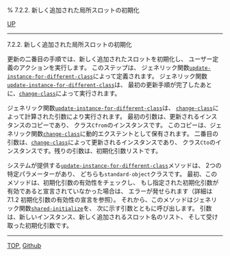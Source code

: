 % 7.2.2. 新しく追加された局所スロットの初期化

[UP](7.2.html)  

---

7.2.2. 新しく追加された局所スロットの初期化


更新の二番目の手順では、新しく追加されたスロットを初期化し、
ユーザー定義のアクションを実行します。
このステップは、
ジェネリック関数[`update-instance-for-different-class`](7.7.update-instance-for-different-class.html)によって定義されます。
ジェネリック関数[`update-instance-for-different-class`](7.7.update-instance-for-different-class.html)は、
最初の更新手順が完了したあとに、[`change-class`](7.7.change-class.html)によって実行されます。

ジェネリック関数[`update-instance-for-different-class`](7.7.update-instance-for-different-class.html)は、
[`change-class`](7.7.change-class.html)によって計算された引数により実行されます。
最初の引数は、更新されるインスタンスのコピーであり、
クラス`Cfrom`のインスタンスです。
このコピーは、ジェネリック関数[`change-class`](7.7.change-class.html)に動的エクステントとして保有されます。
二番目の引数は、[`change-class`](7.7.change-class.html)によって更新されるインスタンスであり、
クラス`Cto`のインスタンスです。残りの引数は、初期化引数リストです。

システムが提供する[`update-instance-for-different-class`](7.7.update-instance-for-different-class.html)メソッドは、
2つの特定パラメーターがあり、
どちらも`standard-object`クラスです。
最初、このメソッドは、初期化引数の有効性をチェックし、
もし指定された初期化引数が有効であると宣言されていなかった場合は、
エラーが発せられます（詳細は7.1.2 初期化引数の有効性の宣言を参照）。
それから、このメソッドはジェネリック関数[`shared-initialize`](7.7.shared-initialize.html)を、
次に示す引数とともに呼び出します。
引数は、新しいインスタンス、新しく追加されるスロット名のリスト、
そして受け取った初期化引数です。


---
[TOP](index.html),  [Github](https://github.com/nptcl/npt-japanese)

